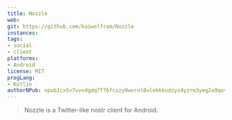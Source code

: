 ```yaml
---
title: Nozzle
web: 
git: https://github.com/kaiwolfram/Nozzle
instances:
tags:
- social
- client
platforms:
- Android
license: MIT
progLang:
- Kotlin
authorNPub: npub1cx5v7vvvdgdq7f76fcszy9wvrnl0ulehkkudzyz4yzrm3yeg2a9quvjyrg
---
```


> Nozzle is a Twitter-like nostr client for Android.

